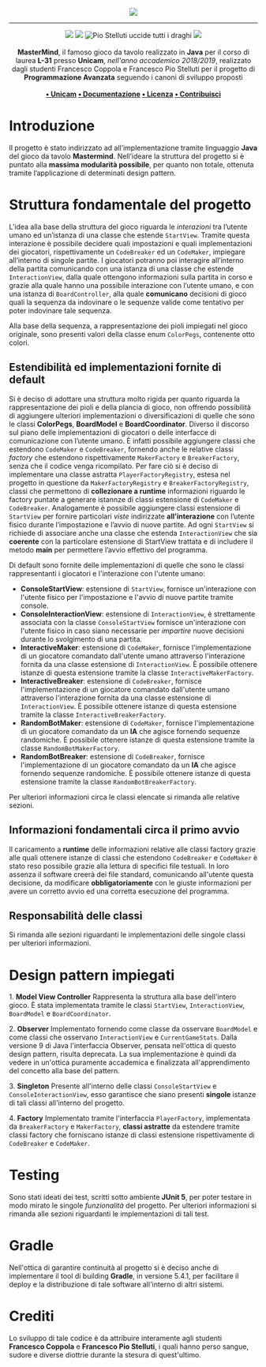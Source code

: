 <p align="center">
  <img src="https://i.imgur.com/W5p44bp.png">
</p>

--- 

<p align="center">
<img src="https://forthebadge.com/images/badges/built-with-love.svg"/>
<img src="https://forthebadge.com/images/badges/made-with-java.svg"/>
<img src="https://forthebadge.com/images/badges/winter-is-coming.svg" alt="Pio Stelluti uccide tutti i draghi"/>
<img src="https://forthebadge.com/images/badges/cc-0.svg"/><br><br>
    <b>MasterMind</b>, il famoso gioco da tavolo realizzato in <b>Java</b> per il corso di laurea <b>L-31</b> presso <b>Unicam</b>, <i>nell'anno accademico 2018/2019</i>, realizzato dagli studenti Francesco Coppola e Francesco Pio Stelluti per il progetto di <b>Programmazione Avanzata</b> seguendo i canoni di sviluppo proposti
    <br><br><b>
<a href="https://www.unicam.it/">• Unicam</a>
<a href="https://www.github.io/azzeccagarbugli/MasterMind">• Documentazione</a>
<a href="https://it.wikipedia.org/wiki/Licenza_MIT">• Licenza</a>
<a href="https://www.youtube.com/watch?v=dQw4w9WgXcQ">• Contribuisci</a>
</b></p>

# Introduzione

Il progetto è stato indirizzato ad all’implementazione tramite
linguaggio **Java** del gioco da tavolo **Mastermind**.
Nell’ideare la struttura del progetto si è puntato alla **massima
modularità possibile**, per quanto non totale, ottenuta tramite
l’applicazione di determinati design pattern.

# Struttura fondamentale del progetto

L’idea alla base della struttura del gioco riguarda le *interazioni* tra
l’utente umano ed un’istanza di una classe che estende `StartView`.
Tramite questa interazione è possibile decidere quali impostazioni e
quali implementazioni dei giocatori, rispettivamente un `CodeBreaker` ed
un `CodeMaker`, impiegare all’interno di singole partite. I giocatori
potranno poi interagire all’interno della partita comunicando con una
istanza di una classe che estende `InteractionView`, dalla quale
ottengono informazioni sulla partita in corso e grazie alla quale hanno
una possibile interazione con l’utente umano, e con una istanza di
`BoardController`, alla quale **comunicano** decisioni di gioco quali la
sequenza da indovinare o le sequenze valide come tentativo per poter
indovinare tale sequenza.

Alla base della sequenza, a rappresentazione dei pioli impiegati nel
gioco originale, sono presenti valori della classe enum `ColorPegs`,
contenente otto colori.

## Estendibilità ed implementazioni fornite di default

Si è deciso di adottare una struttura molto rigida per quanto riguarda
la rappresentazione dei pioli e della plancia di gioco, non offrendo
possibilità di aggiungere ulteriori implementazioni o diversificazioni
di quelle che sono le classi **ColorPegs**, **BoardModel** e
**BoardCoordinator**. Diverso il discorso sul piano delle
implementazioni di giocatori o delle interfacce di comunicazione con
l’utente umano. È infatti possibile aggiungere classi che estendono
`CodeMaker` e `CodeBreaker`, fornendo anche le relative classi *factory*
che estendono rispettivamente `MakerFactory` e `BreakerFactory`, senza
che il codice venga ricompilato. Per fare ciò si è deciso di
implementare una classe astratta `PlayerFactoryRegistry`, estesa nel
progetto in questione da `MakerFactoryRegistry` e
`BreakerFactoryRegistry`, classi che permettono di **collezionare a
runtime** informazioni riguardo le factory puntate a generare istannze
di classi estensione di `CodeMaker` e `CodeBreaker`. Analogamente è
possibile aggiungere classi estensione di `StartView` per fornire
particolari *viste* indirizzate **all’interazione** con l’utente fisico
durante l’impostazione e l’avvio di nuove partite. Ad ogni `StartView`
si richiede di associare anche una classe che estenda `InteractionView`
che sia **coerente** con la particolare estensione di StartView trattata
e di includere il metodo **main** per permettere l’avvio effettivo del
programma.

Di default sono fornite delle implementazioni di quelle che sono le classi
rappresentanti i giocatori e l'interazione con l'utente umano:

  - **ConsoleStartView**: estensione di `StartView`, fornisce
    un'interazione con l'utente fisico per l'impostazione e l'avvio di
    nuove partite tramite console.
  - **ConsoleInteractionView**: estensione di `InteractionView`, è
    strettamente associata con la classe `ConsoleStartView` fornisce
    un'interazione con l'utente fisico in caso siano necessarie per
    *impartire* nuove decisioni durante lo svolgimento di una partita.
  - **InteractiveMaker**: estensione di `CodeMaker`, fornisce
    l'implementazione di un giocatore comandato dall'utente umano
    attraverso l'interazione fornita da una classe estensione di
    `InteractionView`. È possibile ottenere istanze di questa estensione
    tramite la classe `InteractiveMakerFactory`.
  - **InteractiveBreaker**: estensione di `CodeBreaker`, fornisce
    l'implementazione di un giocatore comandato dall'utente umano
    attraverso l'interazione fornita da una classe estensione di
    `InteractionView`. È possibile ottenere istanze di questa estensione
    tramite la classe `InteractiveBreakerFactory`.
  - **RandomBotMaker**: estensione di `CodeMaker`, fornisce
    l'implementazione di un giocatore comandato da un **IA** che agisce
    fornendo sequenze randomiche. È possibile ottenere istanze di questa
    estensione tramite la classe `RandomBotMakerFactory`.
  - **RandomBotBreaker**: estensione di `CodeBreaker`, fornisce
    l'implementazione di un giocatore comandato da un **IA** che agisce
    fornendo sequenze randomiche. È possibile ottenere istanze di questa
    estensione tramite la classe `RandomBotBreakerFactory`.

Per ulteriori informazioni circa le classi elencate si rimanda alle
relative sezioni.

## Informazioni fondamentali circa il primo avvio

Il caricamento a **runtime** delle informazioni relative alle classi
factory grazie alle quali ottenere istanze di classi che estendono
`CodeBreaker` e `CodeMaker` è stato reso possibile grazie alla lettura
di specifici file testuali. In loro assenza il software creerà dei file
standard, comunicando all'utente questa decisione, da modificare
**obbligatoriamente** con le giuste informazioni per avere un corretto
avvio ed una corretta esecuzione del programma.

## Responsabilità delle classi

Si rimanda alle sezioni riguardanti le implementazioni delle singole
classi per ulteriori informazioni.

# Design pattern impiegati

1\. **Model View Controller** Rappresenta la struttura alla base
dell'intero gioco. È stata implementata tramite le classi `StartView`,
`InteractionView`, `BoardModel` e `BoardCoordinator`.

2\. **Observer** Implementato fornendo come classe da osservare
`BoardModel` e come classi che osservano `InteractionView` e
`CurrentGameStats`. Dalla versione 9 di Java l'interfaccia Observer, pensata nell'ottica di questo design pattern,
risulta deprecata. La sua implementazione è quindi da vedere in
un'ottica puramente accademica e finalizzata all'apprendimento del
concetto alla base del pattern.

3\. **Singleton** Presente all'interno delle classi `ConsoleStartView` e
`ConsoleInteractionView`, esso garantisce che siano presenti **singole**
istanze di tali classi all'interno del progetto.

4\. **Factory** Implementato tramite l'interfaccia `PlayerFactory`,
implementata da `BreakerFactory` e `MakerFactory`, **classi astratte**
da estendere tramite classi factory che forniscano istanze di classi
estensione rispettivamente di `CodeBreaker` e `CodeMaker`.

# Testing

Sono stati ideati dei test, scritti sotto ambiente **JUnit 5**, per
poter testare in modo mirato le singole *funzionalità* del progetto. Per
ulteriori informazioni si rimanda alle sezioni riguardanti le implementazioni di tali test.

# Gradle

Nell'ottica di garantire continuità al progetto si è deciso anche di
implementare il tool di building **Gradle**, in versione 5.4.1, per
facilitare il deploy e la distribuzione di tale software all'interno di
altri sistemi.

# Crediti

Lo sviluppo di tale codice è da attribuire interamente agli studenti **Francesco Coppola**
e **Francesco Pio Stelluti**, i quali hanno perso sangue, sudore e diverse diottrie durante la stesura di quest'ultimo.